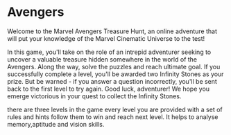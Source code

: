 # Avengers

Welcome to the Marvel Avengers Treasure Hunt, an online adventure that will put your knowledge of the Marvel Cinematic Universe to the test!

In this game, you'll take on the role of an intrepid adventurer seeking to uncover a valuable treasure hidden somewhere in the world of the Avengers. Along the way, solve the puzzles and reach ultimate goal.
If you successfully complete a level, you'll be awarded two Infinity Stones as your prize. But be warned - if you answer a question incorrectly, you'll be sent back to the first level to try again. Good luck, adventurer! We hope you emerge victorious in your quest to collect the Infinity Stones.

there are three levels in the game every level you are provided with a set of rules and hints follow them to win and reach next level.
It helps to analyse memory,aptitude and vision skills.
